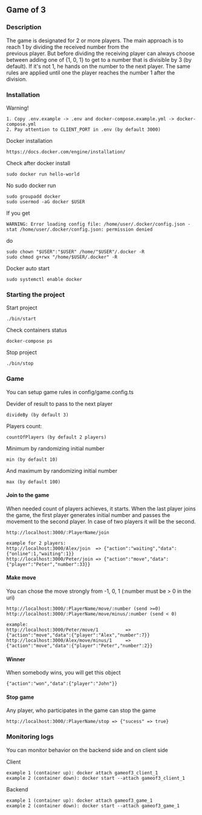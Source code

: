 Game of 3 
-

### Description

The game is designated for 2 or more players. The main approach is to reach 1 by dividing the received number from the  
previous player. But before dividing the receiving player can always choose between adding one of​ {­1, 0, 1} to 
get to a number that is divisible by​ 3 (by default). If it's not 1, he hands on the number to the next player. The same 
rules are applied until one the player reaches the number​ 1 after the division.

### Installation

Warning!
~~~
1. Copy .env.example -> .env and docker-compose.example.yml -> docker-compose.yml
2. Pay attention to CLIENT_PORT in .env (by default 3000)
~~~

Docker installation
~~~
https://docs.docker.com/engine/installation/
~~~

Check after docker install
~~~
sudo docker run hello-world
~~~

No sudo docker run
~~~
sudo groupadd docker
sudo usermod -aG docker $USER
~~~

If you get 
~~~
WARNING: Error loading config file: /home/user/.docker/config.json -
stat /home/user/.docker/config.json: permission denied
~~~
do
~~~
sudo chown "$USER":"$USER" /home/"$USER"/.docker -R
sudo chmod g+rwx "/home/$USER/.docker" -R
~~~

Docker auto start
~~~
sudo systemctl enable docker
~~~

### Starting the project

Start project
~~~
./bin/start
~~~

Check containers status
~~~
docker-compose ps
~~~

Stop project
~~~
./bin/stop
~~~

### Game

You can setup game rules in config/game.config.ts

Devider of result to pass to the next player 
~~~
divideBy (by default 3)
~~~
Players count:
~~~
countOfPlayers (by default 2 players)
~~~
Minimum by randomizing initial number
~~~
min (by default 10)
~~~
And maximum by randomizing initial number
~~~
max (by default 100)
~~~

#### Join to the game

When needed count of players achieves, it starts. When the last player joins the game, the first player generates initial
number and passes the movement to the second player. In case of two players it will be the second.
~~~
http://localhost:3000/:PlayerName/join

example for 2 players:
http://localhost:3000/Alex/join  => {"action":"waiting","data":{"online":1,"waiting":1}}
http://localhost:3000/Peter/join => {"action":"move","data":{"player":"Peter","number":33}}
~~~

#### Make move

You can chose the move strongly from -1, 0, 1 (:number must be > 0 in the uri)
~~~
http://localhost:3000/:PlayerName/move/:number (send >=0)
http://localhost:3000/:PlayerName/move/minus/:number (send < 0)

example:
http://localhost:3000/Peter/move/1          => {"action":"move","data":{"player":"Alex","number":7}}
http://localhost:3000/Alex/move/minus/1     => {"action":"move","data":{"player":"Peter","number":2}}
~~~

#### Winner

When somebody wins, you will get this object
~~~
{"action":"won","data":{"player":"John"}}
~~~

#### Stop game

Any player, who participates in the game can stop the game
~~~
http://localhost:3000/:PlayerName/stop => {"sucess" => true}
~~~

### Monitoring logs

You can monitor behavior on the backend side and on client side

Client
~~~
example 1 (container up): docker attach gameof3_client_1 
example 2 (container down): docker start --attach gameof3_client_1
~~~

Backend
~~~
example 1 (container up): docker attach gameof3_game_1 
example 2 (container down): docker start --attach gameof3_game_1
~~~